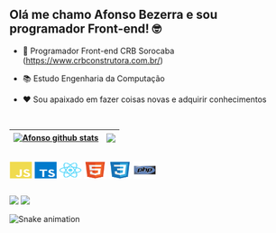 ## Olá me chamo Afonso Bezerra e sou programador Front-end! :nerd_face:

- 💼 Programador Front-end CRB Sorocaba (https://www.crbconstrutora.com.br/)

- :books: Estudo Engenharia da Computação

- :hearts: Sou apaixado em fazer coisas novas e adquirir conhecimentos


</br>

| <a href="https://github.com/Afonso-Bezerra/github-readme-stats"><img align="center" src="https://github-readme-stats.vercel.app/api?username=Afonso-Bezerra&show_icons=true&include_all_commits=true&theme=buefy&hide_border=true" alt="Afonso github stats" /></a> | <a href="https://github.com/Afonso-Bezerra/github-readme-stats"><img align="center" src="https://github-readme-stats.vercel.app/api/top-langs/?username=Afonso-Bezerra&layout=compact&theme=buefy&hide_border=true" /></a> |
| ------------- | ------------- |

<div style="display: inline_block"><br>
  <img align="center" alt="Afonso-Js" height="30" width="40" src="https://raw.githubusercontent.com/devicons/devicon/master/icons/javascript/javascript-plain.svg">
  <img align="center" alt="Afonso-Ts" height="30" width="40" src="https://raw.githubusercontent.com/devicons/devicon/master/icons/typescript/typescript-plain.svg">
  <img align="center" alt="Afonso-React" height="30" width="40" src="https://raw.githubusercontent.com/devicons/devicon/master/icons/react/react-original.svg">
  <img align="center" alt="Afonso-HTML" height="30" width="40" src="https://raw.githubusercontent.com/devicons/devicon/master/icons/html5/html5-original.svg">
  <img align="center" alt="Afonso-CSS" height="30" width="40" src="https://raw.githubusercontent.com/devicons/devicon/master/icons/css3/css3-original.svg">
  <img align="center" alt="Afonso-PHP" height="30" width="40" src="https://raw.githubusercontent.com/devicons/devicon/master/icons/php/php-original.svg">
</div>
  
  ##
 
<div> 
  <a href = "mailto:afonsobezerra199@gmail.com"><img src="https://img.shields.io/badge/-Gmail-%23333?style=for-the-badge&logo=gmail&logoColor=white" target="_blank"></a>
  <a href="https://www.linkedin.com/in/afonso-bezerra-33b495174/" target="_blank"><img src="https://img.shields.io/badge/-LinkedIn-%230077B5?style=for-the-badge&logo=linkedin&logoColor=white" target="_blank"></a> 
 
  ![Snake animation](https://github.com/Afonso-Bezerra/rafaballerini/blob/output/github-contribution-grid-snake.svg)
 
</div>
